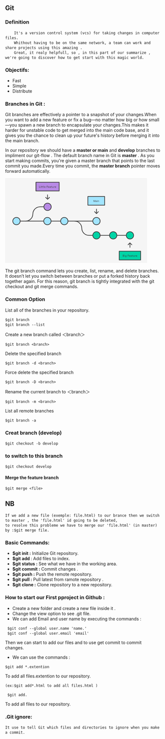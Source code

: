 
## Git

### **Definition**
```
    It's a version control system (vcs) for taking changes in computer files.
    Whithout having to be on the same network, a team can work and share projects using this amazing .
    Great, it realy helpfull, so , in this part of our summarize , we're going to discover how to get start with this magic world. 
```
### **Objectifs:**

+ Fast
+ Simple
+ Distribute

### **Branches in Git :**

Git branches are effectively a pointer to a snapshot of your changes.When you want to add a new feature or fix a bug—no matter how big or how small—you spawn a new branch to encapsulate your changes.This makes it harder for unstable code to get merged into the main code base, and it gives you the chance to clean up your future's history before merging it into the main branch.

In our repository we should have a **master or main** and **develop** branches to impliment our git-flow .
The default branch name in Git is **master** . As you start making commits, you're given a master branch that points to the last commit you made.Every time you commit, the **master branch** pointer moves forward automatically.

![Resume](/Images/master_branchs.PNG)

The git branch command lets you create, list, rename, and delete branches. It doesn’t let you switch between branches or put a forked history back together again. For this reason, git branch is tightly integrated with the git checkout and git merge commands.

### **Common Option**

List all of the branches in your repository.

```
$git branch
$git branch --list
```

Create a new branch called ＜branch＞

```
$git branch <branch>
```

Delete the specified branch

```
$git branch -d <branch>
```

Force delete the specified branch

```
$git branch -D <branch>
```

Rename the current branch to ＜branch＞

```
$git branch -m <branch>
```

List all remote branches

```
$git branch -a
```

### **Creat branch (develop)**

```
$git checkout -b develop
```

### **to switch to this branch**

```
$git checkout develop
```

#### **Merge the feature branch**

```
$git merge <file>
```

## NB

```
If we add a new file (exemple: file.html) to our brance then we switsh to master , the 'file.html' id going to be deleted, 
to resolve this probleme we have to merge our 'file.html' (in master) by :$git merge file.
```

### **Basic Commands:**

+ **$git init :** Initialize Git repository.
+ **$git add <file name>** : Add files to index.
+ **$git status :** See what we have in the working area.
+ **$git commit :** Commit changes .
+ **$git push :** Push the remote repository.
+ **$git pull :** Pull latest from ramote repository .
+ **$git clone :** Clone repository to a new repository.

### **How to start our First pproject in Github :**

+ Create a new folder and create a new file inside it .
+ Change the view option to see .git file.
+ We can add Email and user name by executing the commands :

```
 $git conf --global user.name 'name.'
 $git conf --global user.email 'email'
 ```

 Then we can start  to add our files and to use get commit
 to commit changes.

+ We can use the commands :

```
$git add *.extention
```

To add all files.extention to our  repository.

```
(ex:$git add*.html to add all files.html )
```

```
 $git add.
 ```

To add all files to our repository.

### **.Git ignore:**
 ```
 It use to tell Git which files and directories to ignore when you make a commit.
```
